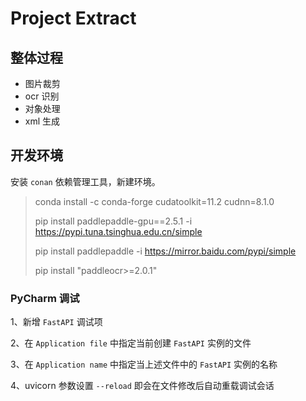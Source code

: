 # Project Extract

## 整体过程

- 图片裁剪
- ocr 识别
- 对象处理
- xml 生成

## 开发环境

安装 `conan` 依赖管理工具，新建环境。

> conda install -c conda-forge cudatoolkit=11.2 cudnn=8.1.0
>
> pip install paddlepaddle-gpu==2.5.1 -i https://pypi.tuna.tsinghua.edu.cn/simple
>
> pip install paddlepaddle -i https://mirror.baidu.com/pypi/simple
>
> pip install "paddleocr>=2.0.1"
>

### PyCharm 调试

1、新增 `FastAPI` 调试项

2、在 `Application file` 中指定当前创建 `FastAPI` 实例的文件

3、在 `Application name` 中指定当上述文件中的 `FastAPI` 实例的名称

4、uvicorn 参数设置 `--reload` 即会在文件修改后自动重载调试会话
